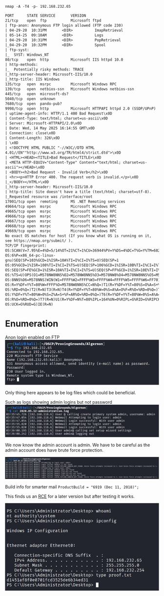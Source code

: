 `nmap -A -T4 -p- 192.168.232.65`

```
PORT      STATE SERVICE       VERSION
21/tcp    open  ftp           Microsoft ftpd
| ftp-anon: Anonymous FTP login allowed (FTP code 230)
| 04-29-20  10:31PM       <DIR>          ImapRetrieval
| 05-14-25  09:10AM       <DIR>          Logs
| 04-29-20  10:31PM       <DIR>          PopRetrieval
|_04-29-20  10:32PM       <DIR>          Spool
| ftp-syst: 
|_  SYST: Windows_NT
80/tcp    open  http          Microsoft IIS httpd 10.0
| http-methods: 
|_  Potentially risky methods: TRACE
|_http-server-header: Microsoft-IIS/10.0
|_http-title: IIS Windows
135/tcp   open  msrpc         Microsoft Windows RPC
139/tcp   open  netbios-ssn   Microsoft Windows netbios-ssn
445/tcp   open  microsoft-ds?
5040/tcp  open  unknown
7680/tcp  open  pando-pub?
9998/tcp  open  http          Microsoft HTTPAPI httpd 2.0 (SSDP/UPnP)
| uptime-agent-info: HTTP/1.1 400 Bad Request\x0D
| Content-Type: text/html; charset=us-ascii\x0D
| Server: Microsoft-HTTPAPI/2.0\x0D
| Date: Wed, 14 May 2025 16:14:55 GMT\x0D
| Connection: close\x0D
| Content-Length: 326\x0D
| \x0D
| <!DOCTYPE HTML PUBLIC "-//W3C//DTD HTML 4.01//EN""http://www.w3.org/TR/html4/strict.dtd">\x0D
| <HTML><HEAD><TITLE>Bad Request</TITLE>\x0D
| <META HTTP-EQUIV="Content-Type" Content="text/html; charset=us-ascii"></HEAD>\x0D
| <BODY><h2>Bad Request - Invalid Verb</h2>\x0D
| <hr><p>HTTP Error 400. The request verb is invalid.</p>\x0D
|_</BODY></HTML>\x0D
|_http-server-header: Microsoft-IIS/10.0
| http-title: Site doesn't have a title (text/html; charset=utf-8).
|_Requested resource was /interface/root
17001/tcp open  remoting      MS .NET Remoting services
49664/tcp open  msrpc         Microsoft Windows RPC
49665/tcp open  msrpc         Microsoft Windows RPC
49666/tcp open  msrpc         Microsoft Windows RPC
49667/tcp open  msrpc         Microsoft Windows RPC
49668/tcp open  msrpc         Microsoft Windows RPC
49669/tcp open  msrpc         Microsoft Windows RPC
No exact OS matches for host (If you know what OS is running on it, see https://nmap.org/submit/ ).
TCP/IP fingerprint:
OS:SCAN(V=7.95%E=4%D=5/14%OT=21%CT=1%CU=36944%PV=Y%DS=4%DC=T%G=Y%TM=6824C19
OS:6%P=x86_64-pc-linux-gnu)SEQ(SP=103%GCD=1%ISR=10A%TI=I%CI=I%TS=U)SEQ(SP=1
OS:05%GCD=1%ISR=108%TI=I%CI=I%TS=U)SEQ(SP=106%GCD=1%ISR=10B%TI=I%CI=I%TS=U)
OS:SEQ(SP=FE%GCD=1%ISR=10A%TI=I%CI=I%TS=U)SEQ(SP=FF%GCD=1%ISR=10E%TI=I%CI=I
OS:%TS=U)OPS(O1=M578NW8NNS%O2=M578NW8NNS%O3=M578NW8%O4=M578NW8NNS%O5=M578NW
OS:8NNS%O6=M578NNS)WIN(W1=FFFF%W2=FFFF%W3=FFFF%W4=FFFF%W5=FFFF%W6=FF70)ECN(
OS:R=Y%DF=Y%T=80%W=FFFF%O=M578NW8NNS%CC=N%Q=)T1(R=Y%DF=Y%T=80%S=O%A=S+%F=AS
OS:%RD=0%Q=)T2(R=N)T3(R=N)T4(R=Y%DF=Y%T=80%W=0%S=A%A=O%F=R%O=%RD=0%Q=)T5(R=
OS:Y%DF=Y%T=80%W=0%S=Z%A=S+%F=AR%O=%RD=0%Q=)T6(R=Y%DF=Y%T=80%W=0%S=A%A=O%F=
OS:R%O=%RD=0%Q=)T7(R=N)U1(R=Y%DF=N%T=80%IPL=164%UN=0%RIPL=G%RID=G%RIPCK=G%R
OS:UCK=G%RUD=G)IE(R=N)
```


# Enumeration

Anon login enabled on FTP
![](Images/Pasted%20image%2020250514121615.png)

Only thing here appears to be log files which could be beneficial.

Such as logs showing admin logins but not password
![](Images/Pasted%20image%2020250514121827.png)

We now know the admin account is admin. We have to be careful as the admin account does have brute force protection.

![](Images/Pasted%20image%2020250514122206.png)

Build info for smarter mail 
`ProductBuild = "6919 (Dec 11, 2018)";`

This finds us an [RCE](https://www.exploit-db.com/exploits/49216) for a later version but after testing it works.

![](Images/Pasted%20image%2020250514122837.png)



